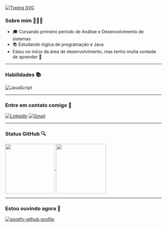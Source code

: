 [![Typing SVG](https://readme-typing-svg.demolab.com?font=Tektur&pause=1000&color=1122F7&background=ECFAFF&center=true&vCenter=true&width=435&lines=Ol%C3%A1%2C+seja+bem+vindo(a)+ao+meu+perfil+%F0%9F%99%82)](https://git.io/typing-svg)


### Sobre mim 👩🏻‍💻

  - 🎓 Cursando primeiro período de Análise e Desenvolvimento de sistemas
  - 📚 Estudando lógica de programação e Java
  - Estou no início da área de desenvolvimento, mas tenho muita vontade de aprender 📖
 
---
### Habilidades 📚
![JavaScript](https://img.shields.io/badge/javascript-%23323330.svg?style=for-the-badge&logo=javascript&logoColor=%23F7DF1E)


---
### Entre em contato comigo 📲
[![LinkedIn](https://img.shields.io/badge/LinkedIn-0077B5?style=for-the-badge&logo=linkedin&logoColor=white)](https://www.linkedin.com/in/albert-andy/)
[![Gmail](https://img.shields.io/badge/Gmail-333333?style=for-the-badge&logo=gmail&logoColor=red)](mailto:albertandytco@gmail.com)

---
### Status GitHub 🔍

<a href="https://github.com/albertandytco/github-readme-stats">
  <img height="160em" align="center" src="https://github-readme-stats.vercel.app/api?username=albertandytco&count_public=true&show_icons=true&theme=black" />
</a>

<a href="https://github.com/albertandytco/github-readme-stats">
  <img height="160em"  align="center" src="https://github-readme-stats.vercel.app/api/top-langs/?username=albertandytco&layout=compact&langs_count=10&theme=github" />
</a>

---
### Estou ouvindo agora 🎵
[![spotify-github-profile](https://spotify-github-profile.kittinanx.com/api/view?uid=21xbpkwcjbj4geuicsuynxn6y&cover_image=true&theme=novatorem&show_offline=false&background_color=121212&interchange=false&bar_color=53b14f&bar_color_cover=false)](https://spotify-github-profile.kittinanx.com/api/view?uid=21xbpkwcjbj4geuicsuynxn6y&redirect=true)


